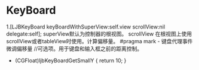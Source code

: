 # KeyBoard
1.[LJBKeyBoard keyBoardWithSuperView:self.view scrollView:nil delegate:self];
superView默认为控制器的根视图。
scrollView 在根视图上使用scrollView或者tableView时使用。计算偏移量。
#pragma mark - 键盘代理事件微调偏移量
//可选项。用于键盘和输入框之前的距离控制。
- (CGFloat)ljbKeyBoardGetSmallY {
    return 10;
}